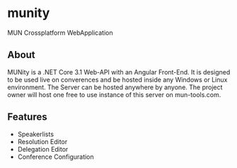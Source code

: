 # munity
MUN Crossplatform WebApplication

## About
MUNity is a .NET Core 3.1 Web-API with an Angular Front-End. It is designed to be used live on converences and be hosted inside any
Windows or Linux environment. The Server can be hosted anywhere by anyone. The project owner will host one free to use instance of this
server on mun-tools.com.

## Features
* Speakerlists
* Resolution Editor
* Delegation Editor
* Conference Configuration
